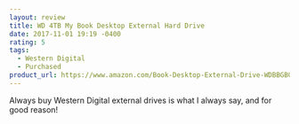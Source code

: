 ```yaml
---
layout: review
title: WD 4TB My Book Desktop External Hard Drive
date: 2017-11-01 19:19 -0400
rating: 5
tags:
  - Western Digital
  - Purchased
product_url: https://www.amazon.com/Book-Desktop-External-Drive-WDBBGB0040HBK-NESN/dp/B01LQQHL4E
---
```

Always buy Western Digital external drives is what I always say, and for good reason!

